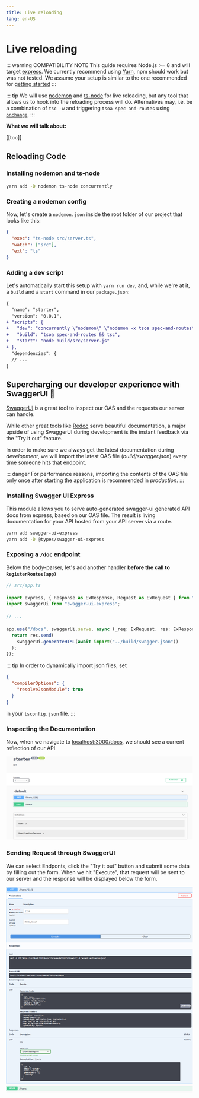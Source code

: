 ```yaml
---
title: Live reloading
lang: en-US
---
```


# Live reloading

::: warning COMPATIBILITY NOTE
This guide requires Node.js >= 8 and will target [express](https://expressjs.com).
We currently recommend using [Yarn](https://yarnpkg.com/en/), npm should work but was not tested.
We assume your setup is similar to the one recommended for [getting started](/getting-started)
:::

::: tip
We will use [nodemon](https://nodemon.io/) and [ts-node](https://github.com/TypeStrong/ts-node) for live reloading, but any tool that allows us to hook into the reloading process will do. Alternatives may, i.e. be a combination of `tsc -w` and triggering `tsoa spec-and-routes` using [`onchange`](https://www.npmjs.com/package/onchange).
:::

**What we will talk about:**

[[toc]]

## Reloading Code

### Installing nodemon and ts-node

```bash
yarn add -D nodemon ts-node concurrently
```

### Creating a nodemon config

Now, let's create a `nodemon.json` inside the root folder of our project that looks like this:

```json
{
  "exec": "ts-node src/server.ts",
  "watch": ["src"],
  "ext": "ts"
}
```

### Adding a dev script

Let's automatically start this setup with `yarn run dev`, and, while we're at it, a `build` and a `start` command in our `package.json`:

```diff
{
  "name": "starter",
  "version": "0.0.1",
+ "scripts": {
+   "dev": "concurrently \"nodemon\" \"nodemon -x tsoa spec-and-routes\"",
+   "build": "tsoa spec-and-routes && tsc",
+   "start": "node build/src/server.js"
+ },
  "dependencies": {
  // ...
}
```

## Supercharging our developer experience with SwaggerUI :rocket:

[SwaggerUI](https://swagger.io/tools/swagger-ui/) is a great tool to inspect our OAS and the requests our server can handle.

While other great tools like [Redoc](https://github.com/Redocly/redoc) serve beautiful documentation, a major upside of using SwaggerUI during development is the instant feedback via the "Try it out" feature.

In order to make sure we always get the latest documentation during _development_, we will import the latest OAS file (_build/swagger.json_) every time someone hits that endpoint.

::: danger
For performance reasons, importing the contents of the OAS file only once after starting the application is recommended in _production_.
:::

### Installing Swagger UI Express

This module allows you to serve auto-generated swagger-ui generated API docs from express, based on our OAS file. The result is living documentation for your API hosted from your API server via a route.

```bash
yarn add swagger-ui-express
yarn add -D @types/swagger-ui-express
```

### Exposing a `/doc` endpoint

Below the body-parser, let's add another handler **before the call to `RegisterRoutes(app)`**

```ts
// src/app.ts

import express, { Response as ExResponse, Request as ExRequest } from "express";
import swaggerUi from "swagger-ui-express";

// ...

app.use("/docs", swaggerUi.serve, async (_req: ExRequest, res: ExResponse) => {
  return res.send(
    swaggerUi.generateHTML(await import("../build/swagger.json"))
  );
});
```

::: tip
In order to dynamically import json files, set

```json
{
  "compilerOptions": {
    "resolveJsonModule": true
  }
}
```

in your `tsconfig.json` file.
:::

### Inspecting the Documentation

Now, when we navigate to <a href="http://localhost:3000/docs" target="_blank" rel="noreferrer">localhost:3000/docs</a>, we should see a current reflection of our API.

![SwaggerUI](./assets/SwaggerUI.png)

### Sending Request through SwaggerUI

We can select Endponts, click the "Try it out" button and submit some data by filling out the form.
When we hit "Execute", that request will be sent to our server and the response will be displayed below the form.

![SwaggerUI Response](./assets/SwUi-Response.png)
